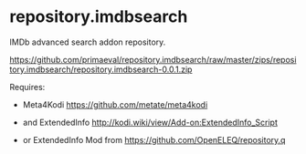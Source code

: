 # repository.imdbsearch
IMDb advanced search addon repository.

https://github.com/primaeval/repository.imdbsearch/raw/master/zips/repository.imdbsearch/repository.imdbsearch-0.0.1.zip

Requires:

* Meta4Kodi https://github.com/metate/meta4kodi

* and ExtendedInfo http://kodi.wiki/view/Add-on:ExtendedInfo_Script

* or ExtendedInfo Mod from https://github.com/OpenELEQ/repository.q

